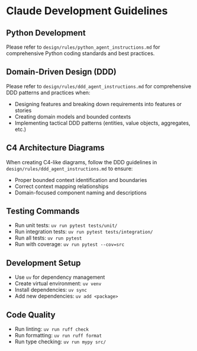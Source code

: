 # Claude Development Guidelines

## Python Development
Please refer to `design/rules/python_agent_instructions.md` for comprehensive Python coding standards and best practices.

## Domain-Driven Design (DDD)
Please refer to `design/rules/ddd_agent_instructions.md` for comprehensive DDD patterns and practices when:
- Designing features and breaking down requirements into features or stories
- Creating domain models and bounded contexts
- Implementing tactical DDD patterns (entities, value objects, aggregates, etc.)

## C4 Architecture Diagrams
When creating C4-like diagrams, follow the DDD guidelines in `design/rules/ddd_agent_instructions.md` to ensure:
- Proper bounded context identification and boundaries
- Correct context mapping relationships
- Domain-focused component naming and descriptions

## Testing Commands
- Run unit tests: `uv run pytest tests/unit/`
- Run integration tests: `uv run pytest tests/integration/`
- Run all tests: `uv run pytest`
- Run with coverage: `uv run pytest --cov=src`

## Development Setup
- Use `uv` for dependency management
- Create virtual environment: `uv venv`
- Install dependencies: `uv sync`
- Add new dependencies: `uv add <package>`

## Code Quality
- Run linting: `uv run ruff check`
- Run formatting: `uv run ruff format`
- Run type checking: `uv run mypy src/`